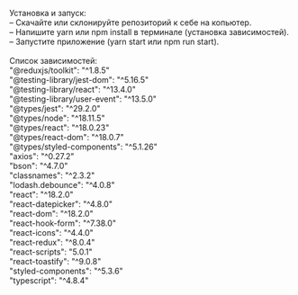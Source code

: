 Установка и запуск:\
– Скачайте или склонируйте репозиторий к себе на копьютер.\
– Напишите yarn или npm install в терминале (установка зависимостей).\
– Запустите приложение (yarn start или npm run start).\
\
Список зависимостей:\
"@reduxjs/toolkit": "^1.8.5"\
"@testing-library/jest-dom": "^5.16.5"\
"@testing-library/react": "^13.4.0"\
"@testing-library/user-event": "^13.5.0"\
"@types/jest": "^29.2.0"\
"@types/node": "^18.11.5"\
"@types/react": "^18.0.23"\
"@types/react-dom": "^18.0.7"\
"@types/styled-components": "^5.1.26"\
"axios": "^0.27.2"\
"bson": "^4.7.0"\
"classnames": "^2.3.2"\
"lodash.debounce": "^4.0.8"\
"react": "^18.2.0"\
"react-datepicker": "^4.8.0"\
"react-dom": "^18.2.0"\
"react-hook-form": "^7.38.0"\
"react-icons": "^4.4.0"\
"react-redux": "^8.0.4"\
"react-scripts": "5.0.1"\
"react-toastify": "^9.0.8"\
"styled-components": "^5.3.6"\
"typescript": "^4.8.4"

